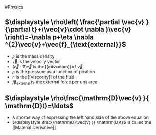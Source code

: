 #Physics 
## $\displaystyle \rho\left( \frac{\partial \vec{v} }{\partial t}+(\vec{v}\cdot \nabla )\vec{v} \right)=-\nabla p+\eta \nabla ^{2}\vec{v}+\vec{f}_{\text{external}}$
* $\displaystyle \rho$ is the mass density
* $\displaystyle \vec{v}$ is the velocity vector
* $\displaystyle (\vec{v}\cdot \nabla )\vec{v}$ is the [[advection]] of $\displaystyle \vec{v}$
* $\displaystyle p$ is the pressure as a function of position
* $\displaystyle \eta$ is the [[viscosity]] of the fluid
* $\displaystyle \vec{f}_{\text{external}}$ is the external force per unit area
## $\displaystyle \rho\frac{\mathrm{D}\vec{v} }{ \mathrm{D}t}=\ldots$
* A shorter way of expressing the left hand side of the above equation
* $\displaystyle \frac{\mathrm{D}\vec{v} }{ \mathrm{D}t}$ is called the [[Material Derivative]]